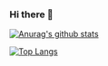 ### Hi there 👋

 [![Anurag's github stats](https://github-readme-stats.vercel.app/api?username=moonjihyeon1994)](https://github.com/anuraghazra/github-readme-stats)
 
[![Top Langs](https://github-readme-stats.vercel.app/api/top-langs/?username=moonjihyeon1994&layout=compact&hide=html)](https://github.com/anuraghazra/github-readme-stats)

<!--
**moonjihyeon1994/moonjihyeon1994** is a ✨ _special_ ✨ repository because its `README.md` (this file) appears on your GitHub profile.

Here are some ideas to get you started:

- 🔭 I’m currently working on ...
- 🌱 I’m currently learning ...
- 👯 I’m looking to collaborate on ...
- 🤔 I’m looking for help with ...
- 💬 Ask me about ...
- 📫 How to reach me: ...
- 😄 Pronouns: ...
- ⚡ Fun fact: ...
-->
